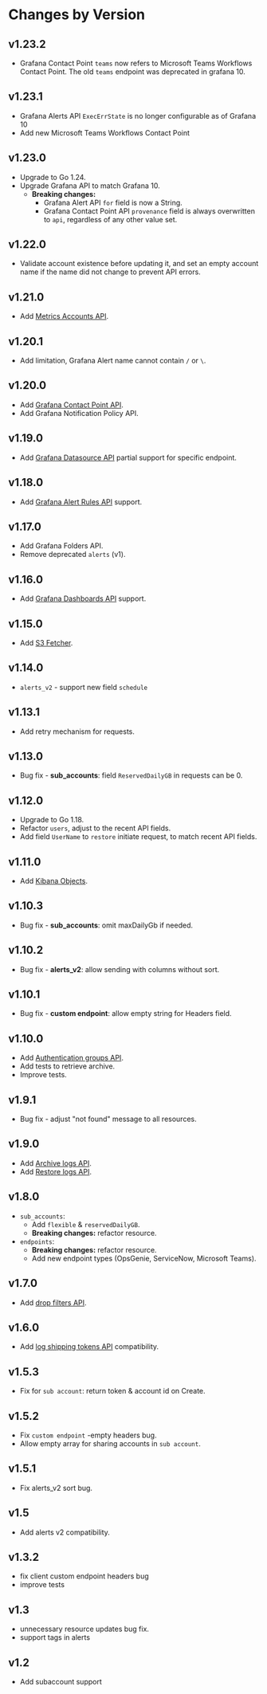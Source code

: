 # Changes by Version

<!-- next version -->

## v1.23.2
- Grafana Contact Point `teams` now refers to Microsoft Teams Workflows Contact Point. The old `teams` endpoint was deprecated in grafana 10.

## v1.23.1
- Grafana Alerts API `ExecErrState` is no longer configurable as of Grafana 10
- Add new Microsoft Teams Workflows Contact Point

## v1.23.0
- Upgrade to Go 1.24.
- Upgrade Grafana API to match Grafana 10.
  - **Breaking changes:**
    - Grafana Alert API `for` field is now a String.
    - Grafana Contact Point API `provenance` field is always overwritten to `api`, regardless of any other value set.

## v1.22.0
- Validate account existence before updating it, and set an empty account name if the name did not change to prevent API errors.

## v1.21.0
- Add [Metrics Accounts API](https://api-docs.logz.io/docs/logz/create-a-new-metrics-account).

## v1.20.1
- Add limitation, Grafana Alert name cannot contain `/` or `\`.

## v1.20.0
- Add [Grafana Contact Point API](https://api-docs.logz.io/docs/logz/route-get-contactpoints).
- Add Grafana Notification Policy API.

## v1.19.0
- Add [Grafana Datasource API](https://api-docs.logz.io/docs/logz/get-datasource-by-account) partial support for specific endpoint.

## v1.18.0
- Add [Grafana Alert Rules API](https://api-docs.logz.io/docs/logz/get-alert-rules) support.

## v1.17.0
- Add Grafana Folders API.
- Remove deprecated `alerts` (v1).

## v1.16.0
- Add [Grafana Dashboards API](https://api-docs.logz.io/docs/logz/create-dashboard) support.

## v1.15.0
- Add [S3 Fetcher](https://api-docs.logz.io/docs/logz/create-buckets).

## v1.14.0
- `alerts_v2` - support new field `schedule`

## v1.13.1
- Add retry mechanism for requests.

## v1.13.0
- Bug fix - **sub_accounts**: field `ReservedDailyGB` in requests can be 0.

## v1.12.0
- Upgrade to Go 1.18.
- Refactor `users`, adjust to the recent API fields.
- Add field `UserName` to `restore` initiate request, to match recent API fields.

## v1.11.0
- Add [Kibana Objects](https://api-docs.logz.io/docs/logz/import-or-export-kibana-objects).

## v1.10.3
- Bug fix - **sub_accounts**: omit maxDailyGb if needed.

## v1.10.2
- Bug fix - **alerts_v2**: allow sending with columns without sort.

## v1.10.1
- Bug fix - **custom endpoint**: allow empty string for Headers field.

## v1.10.0
- Add [Authentication groups API](https://api-docs.logz.io/docs/logz/authentication-groups).
- Add tests to retrieve archive.
- Improve tests.

## v1.9.1
- Bug fix - adjust "not found" message to all resources.

## v1.9.0
- Add [Archive logs API](https://api-docs.logz.io/docs/logz/archive-logs).
- Add [Restore logs API](https://api-docs.logz.io/docs/logz/restore-logs).

## v1.8.0
- `sub_accounts`:
  - Add `flexible` & `reservedDailyGB`.
  - **Breaking changes:** refactor resource.
- `endpoints`:
  - **Breaking changes:** refactor resource.
  - Add new endpoint types (OpsGenie, ServiceNow, Microsoft Teams).

## v1.7.0
- Add [drop filters API](https://api-docs.logz.io/docs/logz/drop-filters).

## v1.6.0
- Add [log shipping tokens API](https://api-docs.logz.io/docs/logz/manage-log-shipping-tokens) compatibility.

## v1.5.3
- Fix for `sub account`: return token & account id on Create. 

## v1.5.2
- Fix `custom endpoint` -empty headers bug.
- Allow empty array for sharing accounts in `sub account`.

## v1.5.1
- Fix alerts_v2 sort bug.

## v1.5
- Add alerts v2 compatibility.

## v1.3.2
- fix client custom endpoint headers bug
- improve tests

## v1.3
- unnecessary resource updates bug fix.
- support tags in alerts

## v1.2
- Add subaccount support